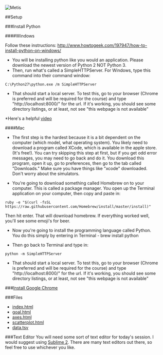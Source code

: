
![Metis](https://github.com/pstuffa/classWerk/blob/master/metis_logo.png)

##Setup 

###Install Python 

####Windows 

Follow these instructions: http://www.howtogeek.com/197947/how-to-install-python-on-windows/

* You will be installing python like you would an application. Please download the newest version of Python 2 NOT Python 3. 
* Then, run what's called a SimpleHTTPServer. For Windows, type this command into their command window:
```
C:\Python27\python.exe /m SimpleHTTPServer 
```
* That should start a local server. To test this, go to your browser (Chrome is preferred and will be required for the course) and type "http://localhost:8000/" for the url. If it's working, you should see some directory listings, or at least, not see "this webpage is not available"

*Here's a helpful [video](https://www.youtube.com/watch?v=L5t5U0XnSew)

####Mac
* The first step is the hardest because it is a bit dependent on the computer (which model, what operating system). You likely need to download a program called XCode, which is available in the apple store. (It's free!). You can try skipping this step at first, but if you get odd error messages, you may need to go back and do it. 
You download this program, open it up, go to preferences, then go to the tab called "Downloads." Make sure you have things like "xcode" downloaded. Don't worry about the simulators.

* You're going to download something called Homebrew on to your computer. This is called a package manager. You open up the Terminal application on your computer, then copy and paste in:
```
ruby -e "$(curl -fsSL https://raw.githubusercontent.com/Homebrew/install/master/install)"
```

Then hit enter. That will download homebrew. If everything worked well, you'll see some emoji's for beer. 

* Now you're going to install the programming language called Python. You do this simply by entering in Terminal - brew install python

* Then go back to Terminal and type in:
```
python -m SimpleHTTPServer
```
* That should start a local server. To test this, go to your browser (Chrome is preferred and will be required for the course) and type "http://localhost:8000/" for the url. If it's working, you should see some directory listings, or at least, not see "this webpage is not available"



###[Install Google Chrome](https://www.google.com/intl/en/chrome/)

###Files
- [index.html](https://github.com/pstuffa/classWerk/blob/master/files/index.html)
- [goal.html](https://github.com/pstuffa/classWerk/blob/master/files/goal.html)
- [axes.html](https://github.com/pstuffa/classWerk/blob/master/files/axes.html)
- [scatterplot.html](https://github.com/pstuffa/classWerk/blob/master/files/scatterplot.html)
- [data.tsv](https://github.com/pstuffa/classWerk/blob/master/files/data.tsv)


###Text Editor
You will need some sort of text editor for today's session. I would suggest using [Sublime 2](http://www.sublimetext.com/2). There are many text editors out there, so feel free to use whichever you like. 















